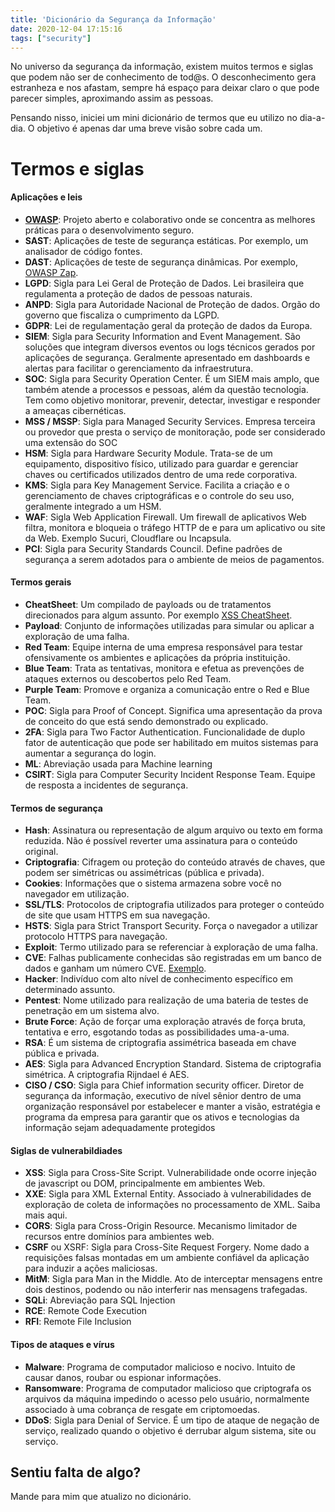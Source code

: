 ```yaml
---
title: 'Dicionário da Segurança da Informação'
date: 2020-12-04 17:15:16
tags: ["security"]
---
```

No universo da segurança da informação, existem muitos termos e siglas que podem não ser de conhecimento de tod@s.
O desconhecimento gera estranheza e nos afastam, sempre há espaço para deixar claro o que pode parecer simples, aproximando assim as pessoas.
 
Pensando nisso, iniciei um mini dicionário de termos que eu utilizo no dia-a-dia. O objetivo é apenas dar uma breve visão sobre cada um.

# Termos e siglas 

#### Aplicações e leis
- [**OWASP**](https://owasp.org/): Projeto aberto e colaborativo onde se concentra as melhores práticas para o desenvolvimento seguro.
- **SAST**: Aplicações de teste de segurança estáticas. Por exemplo, um analisador de código fontes.
- **DAST**: Aplicações de teste de segurança dinâmicas. Por exemplo, [OWASP Zap](https://owasp.org/www-project-zap/).
- **LGPD**: Sigla para Lei Geral de Proteção de Dados. Lei brasileira que regulamenta a proteção de dados de pessoas naturais.
- **ANPD**: Sigla para Autoridade Nacional de Proteção de dados. Orgão do governo que fiscaliza o cumprimento da LGPD.
- **GDPR**: Lei de regulamentação geral da proteção de dados da Europa.
- **SIEM**: Sigla para Security Information and Event Management. São soluções que integram diversos eventos ou logs técnicos gerados por aplicações de segurança. Geralmente apresentado em dashboards e alertas para facilitar o gerenciamento da infraestrutura.
- **SOC**: Sigla para Security Operation Center. É um SIEM mais amplo, que também atende a processos e pessoas, além da questão tecnologia. Tem como objetivo monitorar, prevenir, detectar, investigar e responder a ameaças cibernéticas.
- **MSS / MSSP**: Sigla para Managed Security Services. Empresa terceira ou provedor que presta o serviço de monitoração, pode ser considerado uma extensão do SOC
- **HSM**: Sigla para Hardware Security Module. Trata-se de um equipamento, dispositivo físico, utilizado para guardar e gerenciar chaves ou certificados utilizados dentro de uma rede corporativa.
- **KMS**: Sigla para Key Management Service. Facilita a criação e o gerenciamento de chaves criptográficas e o controle do seu uso, geralmente integrado a um HSM.
- **WAF**: Sigla Web Application Firewall. Um firewall de aplicativos Web filtra, monitora e bloqueia o tráfego HTTP de e para um aplicativo ou site da Web. Exemplo Sucuri, Cloudflare ou Incapsula.
- **PCI**: Sigla para Security Standards Council. Define padrões de segurança a serem adotados para o ambiente de meios de pagamentos.
 
#### Termos gerais
- **CheatSheet**: Um compilado de payloads ou de tratamentos direcionados para algum assunto. Por exemplo [XSS CheatSheet](https://portswigger.net/web-security/cross-site-scripting/cheat-sheet).
- **Payload**: Conjunto de informações utilizadas para simular ou aplicar a exploração de uma falha.
- **Red Team**: Equipe interna de uma empresa responsável para testar ofensivamente os ambientes e aplicações da própria instituição.
- **Blue Team**: Trata as tentativas, monitora e efetua as prevenções de ataques externos ou descobertos pelo Red Team.
- **Purple Team**: Promove e organiza a comunicação entre o Red e Blue Team.
- **POC**: Sigla para Proof of Concept. Significa uma apresentação da prova de conceito do que está sendo demonstrado ou explicado.
- **2FA**: Sigla para Two Factor Authentication. Funcionalidade de duplo fator de autenticação que pode ser habilitado em muitos sistemas para aumentar a segurança do login.
- **ML**: Abreviação usada para Machine learning
- **CSIRT**: Sigla para Computer Security Incident Response Team. Equipe de resposta a incidentes de segurança.

#### Termos de segurança
- **Hash**: Assinatura ou representação de algum arquivo ou texto em forma reduzida. Não é possível reverter uma assinatura para o conteúdo original.
- **Criptografia**: Cifragem ou proteção do conteúdo através de chaves, que podem ser simétricas ou assimétricas (pública e privada).
- **Cookies**: Informações que o sistema armazena sobre você no navegador em utilização.
- **SSL/TLS**: Protocolos de criptografia utilizados para proteger o conteúdo de site que usam HTTPS em sua navegação.
- **HSTS**: Sigla para Strict Transport Security. Força o navegador a utilizar protocolo HTTPS para navegação.
- **Exploit**: Termo utilizado para se referenciar à exploração de uma falha.
- **CVE**: Falhas publicamente conhecidas são registradas em um banco de dados e ganham um número CVE. [Exemplo](https://www.cvedetails.com/cve/CVE-2019-1010298/).
- **Hacker**: Indivíduo com alto nível de conhecimento específico em determinado assunto.
- **Pentest**: Nome utilizado para realização de uma bateria de testes de penetração em um sistema alvo.
- **Brute Force**: Ação de forçar uma exploração através de força bruta, tentativa e erro, esgotando todas as possibilidades uma-a-uma.
- **RSA**: É um sistema de criptografia assimétrica baseada em chave pública e privada.
- **AES**: Sigla para Advanced Encryption Standard. Sistema de criptografia simétrica. A criptografia Rijndael é AES.
- **CISO / CSO**: Sigla para Chief information security officer. Diretor de segurança da informação, executivo de nível sênior dentro de uma organização responsável por estabelecer e manter a visão, estratégia e programa da empresa para garantir que os ativos e tecnologias da informação sejam adequadamente protegidos
 
#### Siglas de vulnerabildiades
- **XSS**: Sigla para Cross-Site Script. Vulnerabilidade onde ocorre injeção de javascript ou DOM, principalmente em ambientes Web.
- **XXE**: Sigla para XML External Entity. Associado à vulnerabilidades de exploração de coleta de informações no processamento de XML. Saiba mais aqui.
- **CORS**: Sigla para Cross-Origin Resource. Mecanismo limitador de recursos entre domínios para ambientes web.
- **CSRF** ou XSRF: Sigla para Cross-Site Request Forgery. Nome dado a requisições falsas montadas em um ambiente confiável da aplicação para induzir a ações maliciosas.
- **MitM**: Sigla para Man in the Middle. Ato de interceptar mensagens entre dois destinos, podendo ou não interferir nas mensagens trafegadas.
- **SQLi**: Abreviação para SQL Injection
- **RCE**: Remote Code Execution
- **RFI**: Remote File Inclusion
 
#### Tipos de ataques e vírus
- **Malware**: Programa de computador malicioso e nocivo. Intuito de causar danos, roubar ou espionar informações.
- **Ransomware**: Programa de computador malicioso que criptografa os arquivos da máquina impedindo o acesso pelo usuário, normalmente associado à uma cobrança de resgate em criptomoedas.
- **DDoS**: Sigla para Denial of Service. É um tipo de ataque de negação de serviço, realizado quando o objetivo é derrubar algum sistema, site ou serviço.

 
## Sentiu falta de algo? 
Mande para mim que atualizo no dicionário.